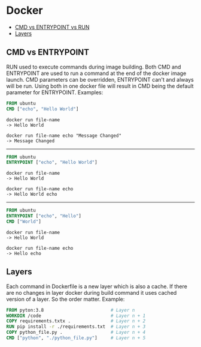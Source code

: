 # Docker
- [CMD vs ENTRYPOINT vs RUN](#cmd_vs_entrypoint)
- [Layers](#layers)

## CMD vs ENTRYPOINT <a name="cmd_vs_entrypoint"></a>
RUN used to execute commands during image building. 
Both CMD and ENTRYPOINT are used to run a command at the end of the docker image launch. CMD parameters can be overridden, ENTRYPOINT can't and always will be run. Using both in one docker file will result in CMD being the default parameter for ENTRYPOINT. Examples:
``` dockerfile 
FROM ubuntu
CMD ["echo", "Hello World"]
```
``` 
docker run file-name
-> Hello World

docker run file-name echo "Message Changed"
-> Message Changed
```
***

``` dockerfile 
FROM ubuntu
ENTRYPOINT ["echo", "Hello World"]
```
``` 
docker run file-name
-> Hello World

docker run file-name echo
-> Hello World echo
```
***
``` dockerfile
FROM ubuntu
ENTRYPOINT ["echo", "Hello"]
CMD ["World"]
```
``` 
docker run file-name
-> Hello World

docker run file-name echo
-> Hello echo
```

## Layers <a name="layers"></a>
Each command in Dockerfile is a new layer which is also a cache. If there are no changes in layer docker during build command it uses cached version of a layer. So the order matter. Example:

``` dockerfile 
FROM pyton:3.8                         # Layer n
WORKDIR /code                          # Layer n + 1
COPY requirements.txtx .               # Layer n + 2
RUN pip install -r ./requirements.txt  # Layer n + 3
COPY python_file.py .                  # Layer n + 4
CMD ["python", "./python_file.py"]     # Layer n + 5
```